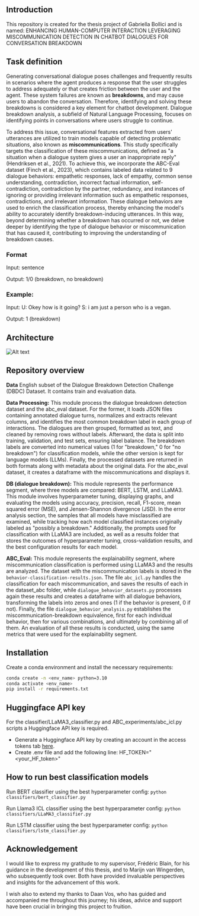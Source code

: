 ## Introduction
This repository is created for the thesis project of Gabriella Bollici and is named:
ENHANCING HUMAN-COMPUTER INTERACTION LEVERAGING MISCOMMUNICATION DETECTION IN CHATBOT DIALOGUES FOR CONVERSATION BREAKDOWN

## Task definition
Generating conversational dialogue poses challenges and frequently results in scenarios where the agent produces a response that the user struggles to address adequately or that creates friction between the user and the agent. These system failures are known as **breakdowns**, and may cause users to abandon the conversation. Therefore, identifying and solving these breakdowns is considered a key element for chatbot development. Dialogue breakdown analysis, a subfield of Natural Language Processing, focuses on identifying points in conversations where users struggle to continue. 

To address this issue, conversational features extracted from users' utterances are utilized to train models capable of detecting problematic situations, also known as **miscommunications**. This study specifically targets the classification of these miscommunications, defined as "a situation when a dialogue system gives a user an inappropriate reply" (Hendriksen et al., 2021). To achieve this, we incorporate the ABC-Eval dataset (Finch et al., 2023), which contains labeled data related to 9 dialogue behaviors: empathetic responses, lack of empathy, common sense understanding, contradiction, incorrect factual information, self-contradiction, contradiction by the partner, redundancy, and instances of ignoring or providing irrelevant information such as empathetic responses, contradictions, and irrelevant information. These dialogue behaviors are used to enrich the classification process, thereby enhancing the model's ability to accurately identify breakdown-inducing utterances. In this way, beyond determining whether a breakdown has occurred or not, we delve deeper by identifying the type of dialogue behavior or miscommunication that has caused it, contributing to improving the understanding of breakdown causes.

### Format
Input: sentence

Output: 1/0 (breakdown, no breakdown)

### Example:
Input: U: Okey how is it going? S: i am just a person who is a vegan. 

Output: 1 (breakdown)

## Architecture
![Alt text](https://github.com/gabriellabollici/MASTER_THESIS/blob/main/CLIN34_poster.png?raw=true)

## Repository overview
**Data** English subset of the Dialogue Breakdown Detection Challenge (DBDC) Dataset. It contains train and evaluation data. 

**Data Processing:** This module process the dialogue breakdown detection dataset and the abc_eval dataset. For the former, it loads JSON files containing annotated dialogue turns, normalizes and extracts relevant columns, and identifies the most common breakdown label in each group of interactions. The dialogues are then grouped, formatted as text, and cleaned by removing rows without labels. Afterward, the data is split into training, validation, and test sets, ensuring label balance. The breakdown labels are converted into numerical values (1 for "breakdown," 0 for "no breakdown") for classification models, while the other version is kept for language models (LLMs). Finally, the processed datasets are returned in both formats along with metadata about the original data. For the abc_eval dataset, it creates a dataframe with the miscommunications and displays it. 

**DB (dialogue breakdown):** This module represents the performance segment, where three models are compared: BERT, LSTM, and LLaMA3. This module involves hyperparameter tuning, displaying graphs, and evaluating the models using accuracy, precision, recall, F1-score, mean squared error (MSE), and Jensen-Shannon divergence (JSD). In the error analysis section, the samples that all models have misclassified are examined, while tracking how each model classified instances originally labeled as "possibly a breakdown." Additionally, the prompts used for classification with LLaMA3 are included, as well as a results folder that stores the outcomes of hyperparameter tuning, cross-validation results, and the best configuration results for each model.

**ABC_Eval:** This module represents the explainability segment, where miscommunication classification is performed using LLaMA3 and the results are analyzed. The dataset with the miscommunication labels is stored in the `behavior-classification-results.json`. The file `abc_icl.py` handles the classification for each miscommunication, and saves the results of each in the dataset_abc folder, while `dialogue_behavior_datasets.py` processes again these results and creates a dataframe with all dialogue behaviors, transforming the labels into zeros and ones (1 if the behavior is present, 0 if not). Finally, the file `dialogue_behavior_analysis.py` establishes the miscommunication-breakdown equivalence, first for each individual behavior, then for various combinations, and ultimately by combining all of them. An evaluation of all these results is conducted, using the same metrics that were used for the explainability segment. 


## Installation

Create a conda environment and install the necessary requirements:
```bash
conda create -n <env_name> python=3.10
conda activate <env_name>
pip install -r requirements.txt
```

## Huggingface API key
For the classifier/LLaMA3_classifier.py and ABC_experiments/abc_icl.py scripts a Huggingface API key is required.
- Generate a Huggingface API key by creating an account in the access tokens tab [here](https://huggingface.co/settings/tokens).
- Create .env file and add the following line:
HF_TOKEN="<your_HF_token>"

## How to run best classification models
Run BERT classifier using the best hyperparameter config:
`python classifiers/bert_classifier.py`

Run Llama3 ICL classifier using the best hyperparameter config:
`python classifiers/LLaMA3_classifier.py`

Run LSTM classifier using the best hyperparameter config:
`python classifiers/lstm_classifier.py`

## Acknowledgement
I would like to express my gratitude to my supervisor, Frédéric Blain, for his guidance in the development of this thesis, and to Marijn van Wingerden, who subsequently took over. Both have provided invaluable perspectives and insights for the advancement of this work. 

I wish also to extend my thanks to Daan Vos, who has guided and accompanied me throughout this journey; his ideas, advice and support have been crucial in bringing this project to fruition. 
